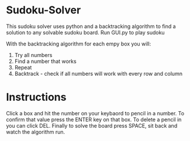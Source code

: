 # Sudoku-Solver
This sudoku solver uses python and a backtracking algorithm to find a solution to any solvable sudoku board.
Run GUI.py to play sudoku

With the backtracking algorithm for each empy box you will:
  1. Try all numbers 
  2. Find a number that works
  3. Repeat
  4. Backtrack - check if all numbers will work with every row and column

# Instructions
Click a box and hit the number on your keybaord to pencil in a number. To confirm that value press the ENTER key on that box. To delete a pencil in you can click DEL. Finally to solve the board press SPACE, sit back and watch the algorithm run.
